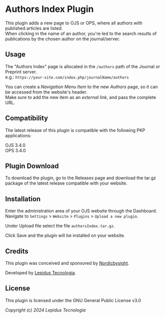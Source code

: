 # Authors Index Plugin

This plugin adds a new page to OJS or OPS, where all authors with published articles are listed. \
When clicking in the name of an author, you're led to the search results of publications by the chosen author on the journal/server.

## Usage

The "Authors Index" page is allocated in the `/authors` path of the Journal or Preprint server. \
e.g.: `https://your-site.com/index.php/journalName/authors`

You can create a *Navigation Menu Item* to the new *Authors* page, so it can be accessed from the website's header. \
Make sure to add the new item as an *external link*, and pass the complete URL.

## Compatibility

The latest release of this plugin is compatible with the following PKP applications:

OJS 3.4.0 \
OPS 3.4.0

## Plugin Download

To download the plugin, go to the Releases page and download the tar.gz package of the latest release compatible with your website.

## Installation

Enter the administration area of ​​your OJS website through the Dashboard.
Navigate to `Settings` > `Website` > `Plugins` > `Upload a new plugin`.

Under Upload file select the file `authorsIndex.tar.gz`.

Click Save and the plugin will be installed on your website.

## Credits

This plugin was conceived and sponsored by [Nordicbysight](https://nordicbysight.se/).

Developed by [Lepidus Tecnologia](https://github.com/lepidus).

## License

This plugin is licensed under the GNU General Public License v3.0

_Copyright (c) 2024 Lepidus Tecnologia_
